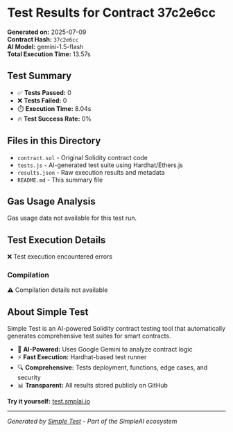 # Test Results for Contract 37c2e6cc

**Generated on:** 2025-07-09  
**Contract Hash:** `37c2e6cc`  
**AI Model:** gemini-1.5-flash  
**Total Execution Time:** 13.57s

## Test Summary

- ✅ **Tests Passed:** 0
- ❌ **Tests Failed:** 0
- ⏱️ **Execution Time:** 8.04s
- 🔥 **Test Success Rate:** 0%

## Files in this Directory

- `contract.sol` - Original Solidity contract code
- `tests.js` - AI-generated test suite using Hardhat/Ethers.js
- `results.json` - Raw execution results and metadata
- `README.md` - This summary file

## Gas Usage Analysis

Gas usage data not available for this test run.

## Test Execution Details

❌ Test execution encountered errors

### Compilation
⚠️ Compilation details not available

## About Simple Test

Simple Test is an AI-powered Solidity contract testing tool that automatically generates comprehensive test suites for smart contracts.

- 🤖 **AI-Powered:** Uses Google Gemini to analyze contract logic
- ⚡ **Fast Execution:** Hardhat-based test runner
- 🔍 **Comprehensive:** Tests deployment, functions, edge cases, and security
- 📊 **Transparent:** All results stored publicly on GitHub

**Try it yourself:** [test.smplai.io](https://test.smplai.io)

---

*Generated by [Simple Test](https://test.smplai.io) - Part of the SimpleAI ecosystem*
